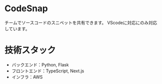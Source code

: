 # CodeSnap
チームでソースコードのスニペットを共有できます。
VScodeに対応にのみ対応しています。

# 技術スタック
 - バックエンド：Python, Flask
 - フロントエンド：TypeScript, Next.js
 - インフラ：AWS

